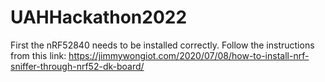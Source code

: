 # UAHHackathon2022

First the nRF52840 needs to be installed correctly.
Follow the instructions from this link:
https://jimmywongiot.com/2020/07/08/how-to-install-nrf-sniffer-through-nrf52-dk-board/